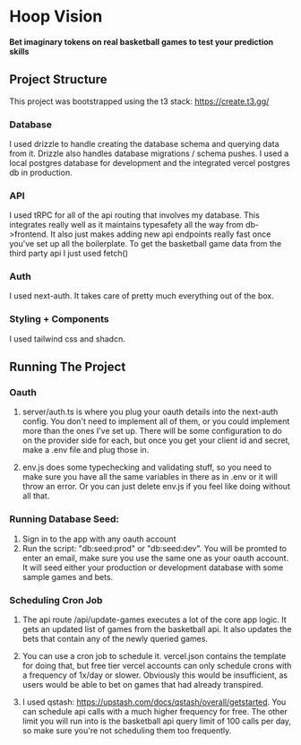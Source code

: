# Hoop Vision

#### Bet imaginary tokens on real basketball games to test your prediction skills

## Project Structure

This project was bootstrapped using the t3 stack: https://create.t3.gg/

### Database

I used drizzle to handle creating the database schema and querying data from it. Drizzle also handles database migrations / schema pushes. I used a local postgres database for development and the integrated vercel postgres db in production.

### API

I used tRPC for all of the api routing that involves my database. This integrates really well as it maintains typesafety all the way from db->frontend. It also just makes adding new api endpoints really fast once you've set up all the boilerplate. To get the basketball game data from the third party api I just used fetch()

### Auth

I used next-auth. It takes care of pretty much everything out of the box.

### Styling + Components

I used tailwind css and shadcn.

## Running The Project

### Oauth

1. server/auth.ts is where you plug your oauth details into the next-auth config. You don't need to implement all of them, or you could implement more than the ones I've set up. There will be some configuration to do on the provider side for each, but once you get your client id and secret, make a .env file and plug those in.

2. env.js does some typechecking and validating stuff, so you need to make sure you have all the same variables in there as in .env or it will throw an error. Or you can just delete env.js if you feel like doing without all that.

### Running Database Seed:

1. Sign in to the app with any oauth account
2. Run the script: "db:seed:prod" or "db:seed:dev". You will be promted to enter an email, make sure you use the same one as your oauth account. It will seed either your production or development database with some sample games and bets.

### Scheduling Cron Job

1. The api route /api/update-games executes a lot of the core app logic.
   It gets an updated list of games from the basketball api. It also updates the bets that contain any of the newly queried games.

2. You can use a cron job to schedule it. vercel.json contains the template for doing that, but free tier vercel accounts can only schedule crons with a frequency of 1x/day or slower. Obviously this would be insufficient, as users would be able to bet on games that had already transpired.

3. I used qstash: https://upstash.com/docs/qstash/overall/getstarted. You can schedule api calls with a much higher frequency for free. The other limit you will run into is the basketball api query limit of 100 calls per day, so make sure you're not scheduling them too frequently.
